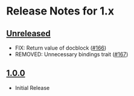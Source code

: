 # Release Notes for 1.x

## [Unreleased](https://github.com/tenancy/tenancy/compare/v1.0.0...1.x)

- FIX: Return value of docblock ([#166](https://github.com/tenancy/tenancy/pull/166))
- REMOVED: Unnecessary bindings trait ([#167](https://github.com/tenancy/tenancy/pull/167))

## [1.0.0](https://github.com/tenancy/tenancy/)
- Initial Release
